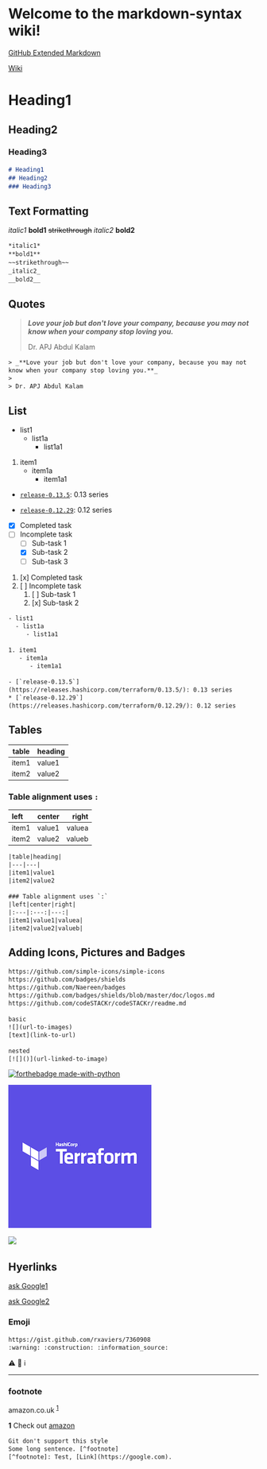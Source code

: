 # Welcome to the markdown-syntax wiki!
[GitHub Extended Markdown](https://github.github.com/gfm/)

[Wiki](../../wiki/Markdown-Sytanx)

# Heading1
## Heading2
### Heading3
```markdown
# Heading1
## Heading2
### Heading3
```

## Text Formatting
*italic1*
**bold1**
~~strikethrough~~
_italic2_
__bold2__
```markdown
*italic1*
**bold1**
~~strikethrough~~
_italic2_
__bold2__
```
## Quotes
> _**Love your job but don't love your company, because you may not know when your company stop loving you.**_
>                
> Dr. APJ Abdul Kalam
```
> _**Love your job but don't love your company, because you may not know when your company stop loving you.**_
>                
> Dr. APJ Abdul Kalam
```


## List
- list1
  - list1a
     - list1a1
   
1. item1
   - item1a
      - item1a1

- [`release-0.13.5`](https://releases.hashicorp.com/terraform/0.13.5/): 0.13 series
* [`release-0.12.29`](https://releases.hashicorp.com/terraform/0.12.29/): 0.12 series

- [x] Completed task
- [ ] Incomplete task
  - [ ] Sub-task 1
  - [x] Sub-task 2
  - [ ] Sub-task 3

1. [x] Completed task
1. [ ] Incomplete task
   1. [ ] Sub-task 1
   1. [x] Sub-task 2


```
- list1
  - list1a
     - list1a1
   
1. item1
   - item1a
      - item1a1

- [`release-0.13.5`](https://releases.hashicorp.com/terraform/0.13.5/): 0.13 series
* [`release-0.12.29`](https://releases.hashicorp.com/terraform/0.12.29/): 0.12 series
```

## Tables
|table|heading|
|---|---|
|item1|value1
|item2|value2

### Table alignment uses `:`
|left|center|right|
|:---|:---:|---:|
|item1|value1|valuea|
|item2|value2|valueb|
```
|table|heading|
|---|---|
|item1|value1
|item2|value2

### Table alignment uses `:`
|left|center|right|
|:---|:---:|---:|
|item1|value1|valuea|
|item2|value2|valueb|
```

## Adding Icons, Pictures and Badges
```
https://github.com/simple-icons/simple-icons
https://github.com/badges/shields
https://github.com/Naereen/badges
https://github.com/badges/shields/blob/master/doc/logos.md
https://github.com/codeSTACKr/codeSTACKr/readme.md

basic
![](url-to-images)
[text](link-to-url)

nested
[![]()](url-linked-to-image)
```
[![forthebadge made-with-python](http://ForTheBadge.com/images/badges/made-with-python.svg)](https://www.python.org/)


[![Terraform](https://raw.githubusercontent.com/github/explore/80688e429a7d4ef2fca1e82350fe8e3517d3494d/topics/terraform/terraform.png)](https://www.terraform.io/)


![](https://techcrunch.com/wp-content/uploads/2020/10/Google-Workspace-Icons-bad.png?w=400)

## Hyerlinks
[ask Google1](https://www.google.com)


[ask Google2][askgoogle]

[askgoogle]:https://www.google.com

### Emoji
```
https://gist.github.com/rxaviers/7360908
:warning: :construction: :information_source:
```
:warning: :construction: :information_source:

   
---
### footnote

amazon.co.uk <sup id="a1">[1](#f1)</sup>

<b id="f1">1</b> Check out [amazon](https://www.amazon.co.uk)

```
Git don't support this style
Some long sentence. [^footnote]
[^footnote]: Test, [Link](https://google.com).
```

